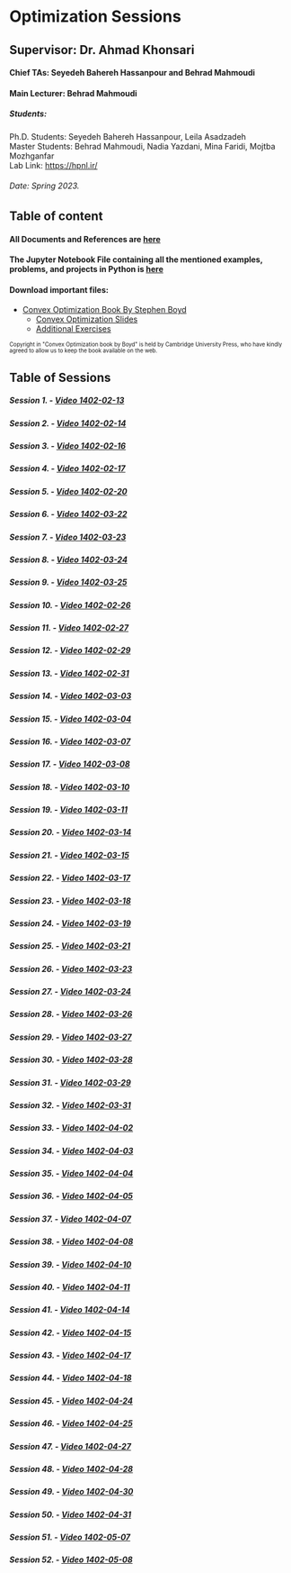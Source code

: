 # Optimization Sessions
## Supervisor: Dr. Ahmad Khonsari 
#### Chief TAs: Seyedeh Bahereh Hassanpour and Behrad Mahmoudi
#### Main Lecturer: Behrad Mahmoudi
##### Students:
Ph.D. Students: Seyedeh Bahereh Hassanpour, Leila Asadzadeh </br>
Master Students: Behrad Mahmoudi, Nadia Yazdani, Mina Faridi, Mojtba Mozhganfar </br>
Lab Link: https://hpnl.ir/
###### Date: Spring 2023.

## Table of content
#### All Documents and References are [here](https://github.com/hpnl/Optimization/tree/main/References_n_Files)
#### The Jupyter Notebook File containing all the mentioned examples, problems, and projects in Python is [here](https://github.com/hpnl/Optimization/tree/main/Codes)

#### Download important files:
* [Convex Optimization Book By Stephen Boyd](https://web.stanford.edu/~boyd/cvxbook/bv_cvxbook.pdf)
  * [Convex Optimization Slides](https://web.stanford.edu/~boyd/cvxbook/bv_cvxslides.pdf)
  * [Additional Exercises](https://github.com/cvxgrp/cvxbook_additional_exercises)
<p><sub><sup>Copyright in "Convex Optimization book by Boyd" is held by Cambridge University Press, who have kindly agreed to allow us to keep the book available on the web.</sub></sup></p>


## Table of Sessions
##### Session 1. - [Video 1402-02-13](https://drive.google.com/drive/folders/1KTBXXi_l4TDVKLc2X91fRVk_N6GPCh9H?usp=drive_link)
##### Session 2. - [Video 1402-02-14](https://drive.google.com/drive/folders/14mqkQg76aKPunhPiB11wgIL-CmeCiK6K?usp=drive_link)
##### Session 3. - [Video 1402-02-16](https://drive.google.com/drive/folders/14LZQH43M45nohHYG0KQj0sXrcwD9ykUQ?usp=drive_link)
##### Session 4. - [Video 1402-02-17](https://drive.google.com/drive/folders/1DVuUqMoyNIwgMC8qzg3g_AyX7brBw4LP?usp=drive_link)
##### Session 5. - [Video 1402-02-20](https://drive.google.com/drive/folders/1TxrUxm7RAscoV8BQZqH5pUc5vx0l92ok?usp=drive_link)
##### Session 6. - [Video 1402-03-22](https://drive.google.com/drive/folders/19pxLHhSaoooJ8qYT2SL6m851hH-22HFB?usp=drive_link)
##### Session 7. - [Video 1402-03-23](https://drive.google.com/drive/folders/1GWufyDYhL_h1t_EZ7gYEPWObh5i1Tzll?usp=drive_link)
##### Session 8. - [Video 1402-03-24](https://drive.google.com/drive/folders/1S3539TDKbCcMOe9PGe2yPBEWmjP58WMc?usp=drive_link)
##### Session 9. - [Video 1402-03-25](https://drive.google.com/drive/folders/1gKVSCFTvrOTGdDiqvFRj_6-c-5W1ZnJi?usp=drive_link)

##### Session 10. - [Video 1402-02-26](https://drive.google.com/drive/folders/1AU-jq731qYyAihftO_E9o6OI29ALktCh?usp=drive_link)
##### Session 11. - [Video 1402-02-27](https://drive.google.com/drive/folders/1L_Avh9IMOz6-qNWAtkl41QHr6njp3ecY?usp=drive_link)
##### Session 12. - [Video 1402-02-29](https://drive.google.com/drive/folders/1HTuwUf1heyGhwGvJdhNFozqyLpzeVlkN?usp=drive_link)
##### Session 13. - [Video 1402-02-31](https://drive.google.com/drive/folders/1ZMdjwL2Mw8UynJlxVYH2_-uTm1qtmibJ?usp=drive_link)
##### Session 14. - [Video 1402-03-03](https://drive.google.com/drive/folders/1T6Ch9KvPSGMDZDLJ4RnfAhPgdRbKawu6?usp=drive_link)
##### Session 15. - [Video 1402-03-04](https://drive.google.com/drive/folders/19erMMS_N2WaRw1MyVXq9rvaajr-PahcK?usp=drive_link)
##### Session 16. - [Video 1402-03-07](https://drive.google.com/drive/folders/1XFvSiISeKWu-C_-CzrobQKK2yH3r-iT4?usp=drive_link)
##### Session 17. - [Video 1402-03-08](https://drive.google.com/drive/folders/1EY5iX3ymBlYE9xs0IFnMhKpSf8cngrTv?usp=drive_link)
##### Session 18. - [Video 1402-03-10](https://drive.google.com/drive/folders/1XCmGqT84OpfuvNRblThbZvCin087pAsJ?usp=drive_link)
##### Session 19. - [Video 1402-03-11](https://drive.google.com/drive/folders/1p9jwnAYQUCaErtcK4jSKAxBPCjhIvNlh?usp=drive_link)
##### Session 20. - [Video 1402-03-14](https://drive.google.com/drive/folders/1XxYLU4UV6e-Vee50ndLTd6ZnpLaQpB4V?usp=drive_link)

##### Session 21. - [Video 1402-03-15](https://drive.google.com/drive/folders/1UK8xibt5OBdUXMQS6C0DKuLU6dLQRoM3?usp=drive_link)
##### Session 22. - [Video 1402-03-17](https://drive.google.com/drive/folders/1L3BkUOkl3DS1unDM5Zy8LMo6DsRMk6_g?usp=drive_link)
##### Session 23. - [Video 1402-03-18](https://drive.google.com/drive/folders/1gFRkLeqnBlMOl8Ntgo0GHjHaOsaVfeQB?usp=drive_link)
##### Session 24. - [Video 1402-03-19](https://drive.google.com/drive/folders/14GY4itKp2qm4xEypImP-MvkcjPuP83_j?usp=drive_link)
##### Session 25. - [Video 1402-03-21](https://drive.google.com/drive/folders/1ALbjhD3NWWvo41xnU_K5_Jzp8lVjfjTh?usp=drive_link)
##### Session 26. - [Video 1402-03-23](https://drive.google.com/drive/folders/1vatpM06BVjgxPMrqtp_Cg6og9eyaf79Q?usp=drive_link)
##### Session 27. - [Video 1402-03-24](https://drive.google.com/drive/folders/1m0qfBbeqdOOoFKgw7M3JVjQwCaIqlA2P?usp=drive_link)
##### Session 28. - [Video 1402-03-26](https://drive.google.com/drive/folders/1PGSrkodW9nb6NU1pao6O42Upgs7-DIuk?usp=drive_link)
##### Session 29. - [Video 1402-03-27](https://drive.google.com/drive/folders/1PY2izqJS-LBo5Q680YdO8BdRoqcr7f72?usp=drive_link)
##### Session 30. - [Video 1402-03-28](https://choosealicense.com/licenses/mit/)
##### Session 31. - [Video 1402-03-29](https://choosealicense.com/licenses/mit/)
##### Session 32. - [Video 1402-03-31](https://choosealicense.com/licenses/mit/)
##### Session 33. - [Video 1402-04-02](https://choosealicense.com/licenses/mit/)
##### Session 34. - [Video 1402-04-03](https://choosealicense.com/licenses/mit/)
##### Session 35. - [Video 1402-04-04](https://choosealicense.com/licenses/mit/)
##### Session 36. - [Video 1402-04-05](https://choosealicense.com/licenses/mit/)
##### Session 37. - [Video 1402-04-07](https://choosealicense.com/licenses/mit/)
##### Session 38. - [Video 1402-04-08](https://choosealicense.com/licenses/mit/)
##### Session 39. - [Video 1402-04-10](https://choosealicense.com/licenses/mit/)
##### Session 40. - [Video 1402-04-11](https://choosealicense.com/licenses/mit/)

##### Session 41. - [Video 1402-04-14](https://choosealicense.com/licenses/mit/)
##### Session 42. - [Video 1402-04-15](https://choosealicense.com/licenses/mit/)
##### Session 43. - [Video 1402-04-17](https://choosealicense.com/licenses/mit/)
##### Session 44. - [Video 1402-04-18](https://choosealicense.com/licenses/mit/)
##### Session 45. - [Video 1402-04-24](https://choosealicense.com/licenses/mit/)
##### Session 46. - [Video 1402-04-25](https://choosealicense.com/licenses/mit/)
##### Session 47. - [Video 1402-04-27](https://choosealicense.com/licenses/mit/)
##### Session 48. - [Video 1402-04-28](https://choosealicense.com/licenses/mit/)
##### Session 49. - [Video 1402-04-30](https://choosealicense.com/licenses/mit/)
##### Session 50. - [Video 1402-04-31](https://choosealicense.com/licenses/mit/)


##### Session 51. - [Video 1402-05-07](https://choosealicense.com/licenses/mit/)
##### Session 52. - [Video 1402-05-08](https://choosealicense.com/licenses/mit/)
